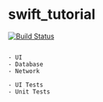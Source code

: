 # swift_tutorial

[![Build Status](https://travis-ci.org/filmhomage/swift_tutorial.svg?branch=feature%2FUITests)](https://travis-ci.org/filmhomage/swift_tutorial)

```

- UI
- Database
- Network

- UI Tests
- Unit Tests

```
